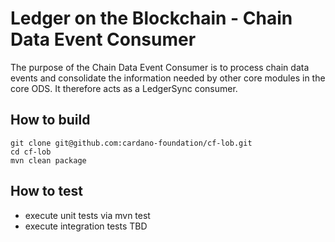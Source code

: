 # Ledger on the Blockchain - Chain Data Event Consumer

The purpose of the Chain Data Event Consumer is to process chain data events and consolidate the information needed by other core modules in the core ODS. It therefore acts as a LedgerSync consumer.

## How to build

```
git clone git@github.com:cardano-foundation/cf-lob.git
cd cf-lob
mvn clean package
```

## How to test

- execute unit tests via mvn test
- execute integration tests TBD